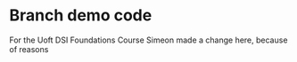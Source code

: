 # Branch demo code
For the Uoft DSI Foundations Course
Simeon made a change here, because of reasons

